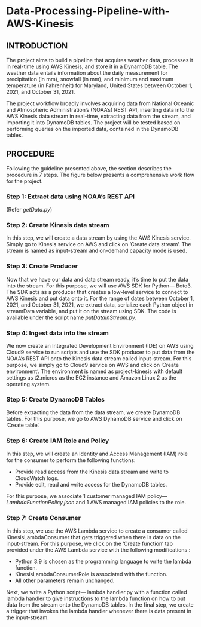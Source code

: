 # Data-Processing-Pipeline-with-AWS-Kinesis

## INTRODUCTION

The project aims to build a pipeline that acquires weather data, processes it in real-time using AWS Kinesis, and store it in a DynamoDB table. The weather data entails information about the daily measurement for precipitation (in mm), snowfall (in mm), and minimum and maximum temperature (in Fahrenheit) for Maryland, United States between October 1, 2021, and October 31, 2021.

The project workflow broadly involves acquiring data from National Oceanic and Atmospheric Administration’s (NOAA’s) REST API, inserting data into the AWS Kinesis data stream in real-time, extracting data from the stream, and importing it into DynamoDB tables. The project will be tested based on performing queries on the imported data, contained in the DynamoDB tables.


## PROCEDURE
Following the guideline presented above, the section describes the procedure in 7 steps. The figure below presents a comprehensive work flow for the project.


### Step 1: Extract data using NOAA’s REST API
(Refer *getData.py*)

### Step 2: Create Kinesis data stream
In this step, we will create a data stream by using the AWS Kinesis service. Simply go to Kinesis service on AWS and click on ’Create data stream’. The stream is named as input-stream and on-demand capacity mode is used. 

### Step 3: Create Producer
Now that we have our data and data stream ready, it’s time to put the data into the stream. For this purpose, we will use AWS SDK for Python— Boto3. The SDK acts as a producer that creates a low-level service to connect to AWS Kinesis and put data onto it. For the range of dates between October 1, 2021, and October 31, 2021, we extract data, serialize each Python object in streamData variable, and put it on the stream using SDK. The code is available under the script name *putDataInStream.py*.

### Step 4: Ingest data into the stream
We now create an Integrated Development Environment (IDE) on AWS using Cloud9 service to run scripts and use the SDK producer to put data from the NOAA’s REST API onto the Kinesis data stream called input-stream. For this purpose, we simply go to Cloud9 service on AWS and click on ’Create environment’. The environment is named as project-kinesis with default settings as t2.micros as the EC2 instance and Amazon Linux 2 as the operating system. 

### Step 5: Create DynamoDB Tables
Before extracting the data from the data stream, we create DynamoDB tables. For this purpose, we go to AWS DynamoDB service and click on ’Create table’.

### Step 6: Create IAM Role and Policy
In this step, we will create an Identity and Access Management (IAM) role for the consumer to perform the following functions:

- Provide read access from the Kinesis data stream and write to CloudWatch logs.
- Provide edit, read and write access for the DynamoDB tables.

For this purpose, we associate 1 customer managed IAM policy— *LambdaFunctionPolicy.json* and 1 AWS managed IAM policies to the role. 

### Step 7: Create Consumer
In this step, we use the AWS Lambda service to create a consumer called KinesisLambdaConsumer that gets triggered when there is data on the input-stream. For this purpose, we click on the ’Create function’ tab provided under the AWS Lambda service with the following modifications :

- Python 3.9 is chosen as the programming language to write the lambda function.
- KinesisLambdaConsumerRole is associated with the function.
- All other parameters remain unchanged.

Next, we write a Python script— lambda handler.py with a function called lambda handler to give instructions to the lambda function on how to put data from the stream onto the DynamoDB tables. In the final step, we create a trigger that invokes the lambda handler whenever there is data present in the input-stream. 
